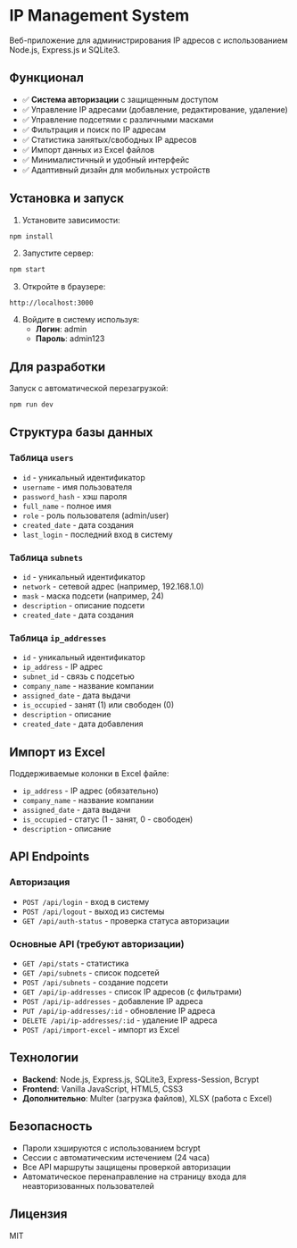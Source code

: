 # IP Management System

Веб-приложение для администрирования IP адресов с использованием Node.js, Express.js и SQLite3.

## Функционал

- ✅ **Система авторизации** с защищенным доступом
- ✅ Управление IP адресами (добавление, редактирование, удаление)
- ✅ Управление подсетями с различными масками
- ✅ Фильтрация и поиск по IP адресам
- ✅ Статистика занятых/свободных IP адресов
- ✅ Импорт данных из Excel файлов
- ✅ Минималистичный и удобный интерфейс
- ✅ Адаптивный дизайн для мобильных устройств

## Установка и запуск

1. Установите зависимости:
```bash
npm install
```

2. Запустите сервер:
```bash
npm start
```

3. Откройте в браузере:
```
http://localhost:3000
```

4. Войдите в систему используя:
   - **Логин**: admin
   - **Пароль**: admin123

## Для разработки

Запуск с автоматической перезагрузкой:
```bash
npm run dev
```

## Структура базы данных

### Таблица `users`
- `id` - уникальный идентификатор
- `username` - имя пользователя
- `password_hash` - хэш пароля
- `full_name` - полное имя
- `role` - роль пользователя (admin/user)
- `created_date` - дата создания
- `last_login` - последний вход в систему

### Таблица `subnets`
- `id` - уникальный идентификатор
- `network` - сетевой адрес (например, 192.168.1.0)
- `mask` - маска подсети (например, 24)
- `description` - описание подсети
- `created_date` - дата создания

### Таблица `ip_addresses`
- `id` - уникальный идентификатор
- `ip_address` - IP адрес
- `subnet_id` - связь с подсетью
- `company_name` - название компании
- `assigned_date` - дата выдачи
- `is_occupied` - занят (1) или свободен (0)
- `description` - описание
- `created_date` - дата добавления

## Импорт из Excel

Поддерживаемые колонки в Excel файле:
- `ip_address` - IP адрес (обязательно)
- `company_name` - название компании
- `assigned_date` - дата выдачи
- `is_occupied` - статус (1 - занят, 0 - свободен)
- `description` - описание

## API Endpoints

### Авторизация
- `POST /api/login` - вход в систему
- `POST /api/logout` - выход из системы
- `GET /api/auth-status` - проверка статуса авторизации

### Основные API (требуют авторизации)
- `GET /api/stats` - статистика
- `GET /api/subnets` - список подсетей
- `POST /api/subnets` - создание подсети
- `GET /api/ip-addresses` - список IP адресов (с фильтрами)
- `POST /api/ip-addresses` - добавление IP адреса
- `PUT /api/ip-addresses/:id` - обновление IP адреса
- `DELETE /api/ip-addresses/:id` - удаление IP адреса
- `POST /api/import-excel` - импорт из Excel

## Технологии

- **Backend**: Node.js, Express.js, SQLite3, Express-Session, Bcrypt
- **Frontend**: Vanilla JavaScript, HTML5, CSS3
- **Дополнительно**: Multer (загрузка файлов), XLSX (работа с Excel)

## Безопасность

- Пароли хэшируются с использованием bcrypt
- Сессии с автоматическим истечением (24 часа)
- Все API маршруты защищены проверкой авторизации
- Автоматическое перенаправление на страницу входа для неавторизованных пользователей

## Лицензия

MIT